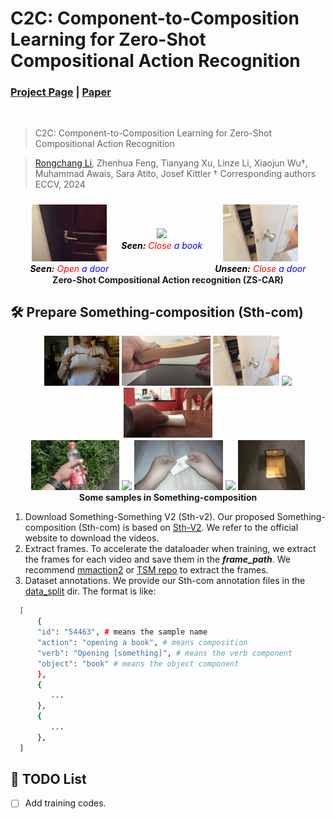 # C2C: Component-to-Composition Learning for Zero-Shot Compositional Action Recognition
### [Project Page](xxx) | [Paper](xxx)
<br/>

> C2C: Component-to-Composition Learning for Zero-Shot Compositional Action Recognition

> [Rongchang Li](https://rongchangli.github.io/), Zhenhua Feng, Tianyang Xu, Linze Li, Xiaojun Wu†, Muhammad Awais, Sara Atito, Josef Kittler
> † Corresponding authors                    
> ECCV, 2024
                                                                 
[//]: # (&#40;For displaying sample GIFs&#41;)
<div align="center" style="display: flex; justify-content: center; align-items: center;">
  <div style="margin: 10px;margin-bottom: 1px">
    <img src="samples/open_door.gif" width="120" />
    <br />
    <i>
      <span style="color: black"><strong>Seen:</strong></span> 
      <span style="color: red;">Open</span> 
      <span style="color: blue;">a door</span>
    </i>
  </div>
  <div style="margin: 10px;margin-bottom: 1px">
    <img src="samples/close_book.gif" width="120" />
    <br />
    <i>
      <span style="color: black"><strong>Seen:</strong></span> 
      <span style="color: red;">Close</span> 
      <span style="color: blue;">a book</span>
    </i>
  </div>
<!--   <div style="height: 120px; width: 1px; border-left: 2px dashed gray; margin: 0 0px;"></div> -->

  <div style="margin: 10px;margin-bottom: 1px">
    <img src="samples/close_door.gif" width="120" />
    <br />
    <i>
      <span style="color: black"><strong>Unseen:</strong></span> 
      <span style="color: red;">Close</span> 
      <span style="color: blue;">a door</span>
    </i>
  </div>
</div>
<div align="center",style="margin-bottom: 1px;margin-top: 1px;">
  <strong>Zero-Shot Compositional Action recognition (ZS-CAR)</strong>
</div>



## 🛠️ Prepare Something-composition (Sth-com)
<p align="middle" style="margin-bottom: 0.5px;">
  <img src="samples/bend_spoon.gif" height="80" /> 
  <img src="samples/bend_book.gif" height="80" /> 
  <img src="samples/close_door.gif" height="80" /> 
  <img src="samples/close_book.gif" height="80" />
  <img src="samples/twist_obj.gif" height="80" /> 
</p>
<p align="middle" style="margin-bottom: 0.5px;margin-top: 0.5px;">
  <img src="samples/squeeze_bottle.gif" height="80" />
  <img src="samples/squeeze_pillow.gif" height="80" /> 
  <img src="samples/tear_card.gif" height="80" /> 
  <img src="samples/tear_leaf.gif" height="80" />
  <img src="samples/open_wallet.gif" height="80" />
</p>
<p align="center" style="margin-top: 0.5px;">
  <strong>Some samples in Something-composition</strong>
</p>

1. Download Something-Something V2 (Sth-v2). Our proposed Something-composition (Sth-com) is based on [Sth-V2](https://developer.qualcomm.com/software/ai-datasets/something-something).
We refer to the official website to download the videos.
2. Extract frames. To accelerate the dataloader when training, we extract the frames for each video and save them in the _**frame_path**_. We recommend [mmaction2](https://github.com/open-mmlab/mmaction2) or [TSM repo](https://github.com/mit-han-lab/temporal-shift-module/blob/master/tools/vid2img_sthv2.py) to extract the frames.
3. Dataset annotations. We provide our Sth-com annotation files in the [data_split](data_split/generalized) dir. The format is like:
  ```bash
    [
        {
        "id": "54463", # means the sample name
        "action": "opening a book", # means composition
        "verb": "Opening [something]", # means the verb component
        "object": "book" # means the object component
        },
        {
           ...
        },
        {
           ...
        },
    ]
  ```

## 📝 TODO List
- [ ] Add training codes.
